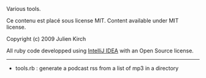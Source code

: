 Various tools.

Ce contenu est placé sous license MIT. Content available under MIT license.

Copyright (c) 2009 Julien Kirch

All ruby code developped using [IntelliJ IDEA](http://www.jetbrains.com/idea/) with an Open Source license.

***

* tools.rb : generate a podcast rss from a list of mp3 in a directory
